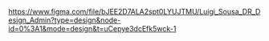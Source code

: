 https://www.figma.com/file/bJEE2D7ALA2spt0LYUJTMU/Luigi_Sousa_DR_Design_Admin?type=design&node-id=0%3A1&mode=design&t=uCepye3dcEfk5wck-1
